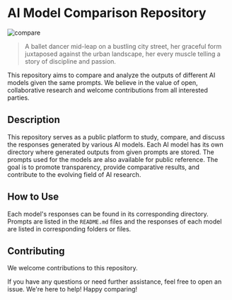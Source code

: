# AI Model Comparison Repository
![compare](https://github.com/mijo-design/comparing-ai/assets/47084064/9c54917e-7bf8-4466-904c-83023a5a6436)
> A ballet dancer mid-leap on a bustling city street, her graceful form juxtaposed against the urban landscape, her every muscle telling a story of discipline and passion.

This repository aims to compare and analyze the outputs of different AI models given the same prompts. We believe in the value of open, collaborative research and welcome contributions from all interested parties.

## Description

This repository serves as a public platform to study, compare, and discuss the responses generated by various AI models. Each AI model has its own directory where generated outputs from given prompts are stored. The prompts used for the models are also available for public reference. The goal is to promote transparency, provide comparative results, and contribute to the evolving field of AI research.

## How to Use

Each model's responses can be found in its corresponding directory. Prompts are listed in the `README.md` files and the responses of each model are listed in corresponding folders or files.

## Contributing

We welcome contributions to this repository.

If you have any questions or need further assistance, feel free to open an issue. We're here to help! Happy comparing!
